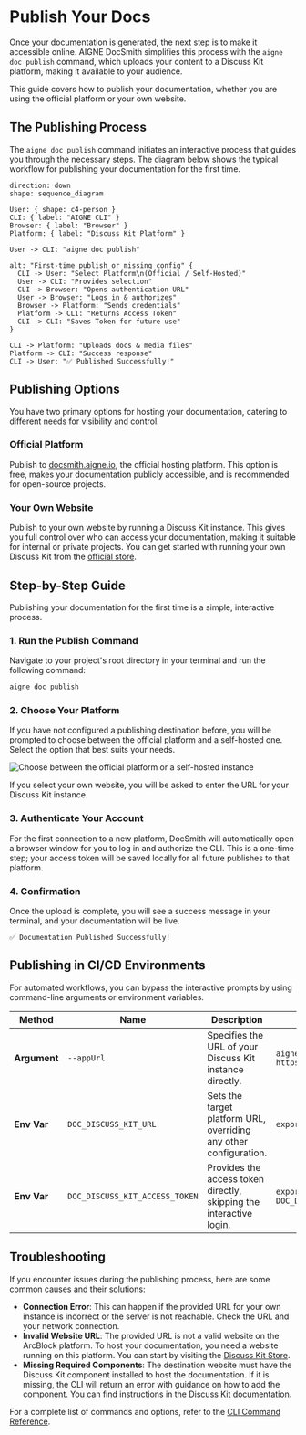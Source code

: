 # Publish Your Docs

Once your documentation is generated, the next step is to make it accessible online. AIGNE DocSmith simplifies this process with the `aigne doc publish` command, which uploads your content to a Discuss Kit platform, making it available to your audience.

This guide covers how to publish your documentation, whether you are using the official platform or your own website.

## The Publishing Process

The `aigne doc publish` command initiates an interactive process that guides you through the necessary steps. The diagram below shows the typical workflow for publishing your documentation for the first time.

```d2
direction: down
shape: sequence_diagram

User: { shape: c4-person }
CLI: { label: "AIGNE CLI" }
Browser: { label: "Browser" }
Platform: { label: "Discuss Kit Platform" }

User -> CLI: "aigne doc publish"

alt: "First-time publish or missing config" {
  CLI -> User: "Select Platform\n(Official / Self-Hosted)"
  User -> CLI: "Provides selection"
  CLI -> Browser: "Opens authentication URL"
  User -> Browser: "Logs in & authorizes"
  Browser -> Platform: "Sends credentials"
  Platform -> CLI: "Returns Access Token"
  CLI -> CLI: "Saves Token for future use"
}

CLI -> Platform: "Uploads docs & media files"
Platform -> CLI: "Success response"
CLI -> User: "✅ Published Successfully!"
```

## Publishing Options

You have two primary options for hosting your documentation, catering to different needs for visibility and control.

### Official Platform

Publish to [docsmith.aigne.io](https://docsmith.aigne.io), the official hosting platform. This option is free, makes your documentation publicly accessible, and is recommended for open-source projects.

### Your Own Website

Publish to your own website by running a Discuss Kit instance. This gives you full control over who can access your documentation, making it suitable for internal or private projects. You can get started with running your own Discuss Kit from the [official store](https://www.arcblock.io/store/z8iZhf67n368m2k5a9fXvCL778jAnf3e5n2b).

## Step-by-Step Guide

Publishing your documentation for the first time is a simple, interactive process.

### 1. Run the Publish Command

Navigate to your project's root directory in your terminal and run the following command:

```bash
aigne doc publish
```

### 2. Choose Your Platform

If you have not configured a publishing destination before, you will be prompted to choose between the official platform and a self-hosted one. Select the option that best suits your needs.

![Choose between the official platform or a self-hosted instance](https://docsmith.aigne.io/image-bin/uploads/9fd929060b5abe13d03cf5eb7aea85aa.png)

If you select your own website, you will be asked to enter the URL for your Discuss Kit instance.

### 3. Authenticate Your Account

For the first connection to a new platform, DocSmith will automatically open a browser window for you to log in and authorize the CLI. This is a one-time step; your access token will be saved locally for all future publishes to that platform.

### 4. Confirmation

Once the upload is complete, you will see a success message in your terminal, and your documentation will be live.

```
✅ Documentation Published Successfully!
```

## Publishing in CI/CD Environments

For automated workflows, you can bypass the interactive prompts by using command-line arguments or environment variables.

| Method     | Name                           | Description                                                                              | Example                                                     |
| ---------- | ------------------------------ | ---------------------------------------------------------------------------------------- | ----------------------------------------------------------- |
| **Argument** | `--appUrl`                     | Specifies the URL of your Discuss Kit instance directly.                                 | `aigne doc publish --appUrl https://docs.mycompany.com`       |
| **Env Var**  | `DOC_DISCUSS_KIT_URL`          | Sets the target platform URL, overriding any other configuration.                        | `export DOC_DISCUSS_KIT_URL=...`                              |
| **Env Var**  | `DOC_DISCUSS_KIT_ACCESS_TOKEN` | Provides the access token directly, skipping the interactive login.                      | `export DOC_DISCUSS_KIT_ACCESS_TOKEN=...`                     |

## Troubleshooting

If you encounter issues during the publishing process, here are some common causes and their solutions:

-   **Connection Error**: This can happen if the provided URL for your own instance is incorrect or the server is not reachable. Check the URL and your network connection.
-   **Invalid Website URL**: The provided URL is not a valid website on the ArcBlock platform. To host your documentation, you need a website running on this platform. You can start by visiting the [Discuss Kit Store](https://www.arcblock.io/store/z8iZhf67n368m2k5a9fXvCL778jAnf3e5n2b).
-   **Missing Required Components**: The destination website must have the Discuss Kit component installed to host the documentation. If it is missing, the CLI will return an error with guidance on how to add the component. You can find instructions in the [Discuss Kit documentation](https://www.arcblock.io/docs/web3-kit/en/discuss-kit).

For a complete list of commands and options, refer to the [CLI Command Reference](./cli-reference.md).